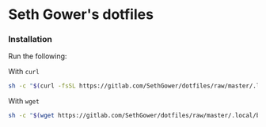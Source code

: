 # Seth Gower's dotfiles

### Installation

Run the following:

With `curl`
```sh
sh -c "$(curl -fsSL https://gitlab.com/SethGower/dotfiles/raw/master/.local/bin/bootstrap/replicate.sh)"
```

With `wget`

```sh
sh -c "$(wget https://gitlab.com/SethGower/dotfiles/raw/master/.local/bin/bootstrap/replicate.sh -O -)"
```
